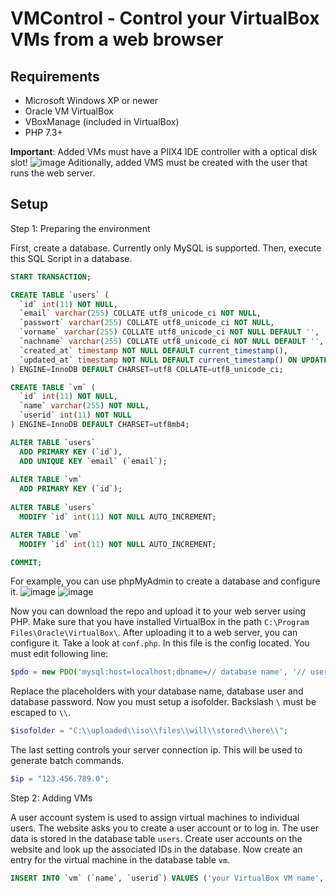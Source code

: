 # VMControl - Control your VirtualBox VMs from a web browser

## Requirements
  - Microsoft Windows XP or newer
  - Oracle VM VirtualBox
  - VBoxManage (included in VirtualBox)
  - PHP 7.3+

**Important**: 
Added VMs must have a PIIX4 IDE controller with a optical disk slot!
![image](https://user-images.githubusercontent.com/66002359/140609107-c3a4462b-bfb6-485a-819d-b354f00c8735.png)
Aditionally, added VMS must be created with the user that runs the web server. 



## Setup

Step 1: Preparing the environment

First, create a database. Currently only MySQL is supported. 
Then, execute this SQL Script in a database. 

~~~sql
START TRANSACTION;

CREATE TABLE `users` (
  `id` int(11) NOT NULL,
  `email` varchar(255) COLLATE utf8_unicode_ci NOT NULL,
  `passwort` varchar(255) COLLATE utf8_unicode_ci NOT NULL,
  `vorname` varchar(255) COLLATE utf8_unicode_ci NOT NULL DEFAULT '',
  `nachname` varchar(255) COLLATE utf8_unicode_ci NOT NULL DEFAULT '',
  `created_at` timestamp NOT NULL DEFAULT current_timestamp(),
  `updated_at` timestamp NOT NULL DEFAULT current_timestamp() ON UPDATE current_timestamp()
) ENGINE=InnoDB DEFAULT CHARSET=utf8 COLLATE=utf8_unicode_ci;

CREATE TABLE `vm` (
  `id` int(11) NOT NULL,
  `name` varchar(255) NOT NULL,
  `userid` int(11) NOT NULL
) ENGINE=InnoDB DEFAULT CHARSET=utf8mb4;

ALTER TABLE `users`
  ADD PRIMARY KEY (`id`),
  ADD UNIQUE KEY `email` (`email`);
  
ALTER TABLE `vm`
  ADD PRIMARY KEY (`id`);
  
ALTER TABLE `users`
  MODIFY `id` int(11) NOT NULL AUTO_INCREMENT;

ALTER TABLE `vm`
  MODIFY `id` int(11) NOT NULL AUTO_INCREMENT;

COMMIT;
~~~

For example, you can use phpMyAdmin to create a database and configure it. 
![image](https://user-images.githubusercontent.com/66002359/140606985-f8961e94-d620-4646-85d6-27518826a462.png)
![image](https://user-images.githubusercontent.com/66002359/140607111-dbe07827-87f5-44c0-a95d-a206aae37450.png)


Now you can download the repo and upload it to your web server using PHP. Make sure that you have installed VirtualBox in the path `C:\Program Files\Oracle\VirtualBox\`.
After uploading it to a web server, you can configure it. Take a look at `conf.php`. In this file is the config located. You must edit following line: 
~~~php
$pdo = new PDO('mysql:host=localhost;dbname=// database name', '// user', '// pass');
~~~
Replace the placeholders with your database name, database user and database password. 
Now you must setup a isofolder. Backslash `\` must be escaped to `\\`. 
~~~php
$isofolder = "C:\\uploaded\\iso\\files\\will\\stored\\here\\";
~~~
The last setting controls your server connection ip. This will be used to generate batch commands. 
~~~php
$ip = "123.456.789.0";
~~~

Step 2: Adding VMs

A user account system is used to assign virtual machines to individual users. The website asks you to create a user account or to log in. The user data is stored in the database table `users`. Create user accounts on the website and look up the associated IDs in the database. Now create an entry for the virtual machine in the database table `vm`. 
~~~sql
INSERT INTO `vm` (`name`, `userid`) VALUES ('your VirtualBox VM name', 'your user id')
~~~
